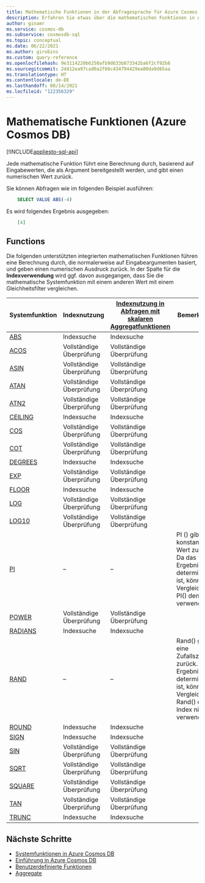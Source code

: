 ```yaml
---
title: Mathematische Funktionen in der Abfragesprache für Azure Cosmos DB
description: Erfahren Sie etwas über die mathematischen Funktionen in Azure Cosmos DB, mit denen Berechnungen basierend auf Eingabewerten, die als Argument bereitgestellt werden und einen numerischen Wert zurückgeben, durchgeführt werden.
author: ginamr
ms.service: cosmos-db
ms.subservice: cosmosdb-sql
ms.topic: conceptual
ms.date: 06/22/2021
ms.author: girobins
ms.custom: query-reference
ms.openlocfilehash: 9e3114220b6250afb9d633b073342ba6f2cf92b8
ms.sourcegitcommit: 2d412ea97cad0a2f66c434794429ea80da9d65aa
ms.translationtype: HT
ms.contentlocale: de-DE
ms.lasthandoff: 08/14/2021
ms.locfileid: "122356329"
---
```

# <a name="mathematical-functions-azure-cosmos-db"></a>Mathematische Funktionen (Azure Cosmos DB)  
[!INCLUDE[appliesto-sql-api](../includes/appliesto-sql-api.md)]

Jede mathematische Funktion führt eine Berechnung durch, basierend auf Eingabewerten, die als Argument bereitgestellt werden, und gibt einen numerischen Wert zurück.

Sie können Abfragen wie im folgenden Beispiel ausführen:

```sql
    SELECT VALUE ABS(-4)
```

Es wird folgendes Ergebnis ausgegeben:

```json
    [4]
```

## <a name="functions"></a>Functions

Die folgenden unterstützten integrierten mathematischen Funktionen führen eine Berechnung durch, die normalerweise auf Eingabeargumenten basiert, und geben einen numerischen Ausdruck zurück. In der Spalte für die **Indexverwendung** wird ggf. davon ausgegangen, dass Sie die mathematische Systemfunktion mit einem anderen Wert mit einem Gleichheitsfilter vergleichen.
 
| Systemfunktion                 | Indexnutzung | [Indexnutzung in Abfragen mit skalaren Aggregatfunktionen](../index-overview.md#index-utilization-for-scalar-aggregate-functions) | Bemerkungen                                                      |
| ------------------------------- | ----------- | ------------------------------------------------------ | ------------------------------------------------------------ |
| [ABS](sql-query-abs.md)         | Indexsuche  | Indexsuche                                             |                                                              |
| [ACOS](sql-query-acos.md)       | Vollständige Überprüfung   | Vollständige Überprüfung                                              |                                                              |
| [ASIN](sql-query-asin.md)       | Vollständige Überprüfung   | Vollständige Überprüfung                                              |                                                              |
| [ATAN](sql-query-atan.md)       | Vollständige Überprüfung   | Vollständige Überprüfung                                              |                                                              |
| [ATN2](sql-query-atn2.md)       | Vollständige Überprüfung   | Vollständige Überprüfung                                              |                                                              |
| [CEILING](sql-query-ceiling.md) | Indexsuche  | Indexsuche                                             |                                                              |
| [COS](sql-query-cos.md)         | Vollständige Überprüfung   | Vollständige Überprüfung                                              |                                                              |
| [COT](sql-query-cot.md)         | Vollständige Überprüfung   | Vollständige Überprüfung                                              |                                                              |
| [DEGREES](sql-query-degrees.md) | Indexsuche  | Indexsuche                                             |                                                              |
| [EXP](sql-query-exp.md)         | Vollständige Überprüfung   | Vollständige Überprüfung                                              |                                                              |
| [FLOOR](sql-query-floor.md)     | Indexsuche  | Indexsuche                                             |                                                              |
| [LOG](sql-query-log.md)         | Vollständige Überprüfung   | Vollständige Überprüfung                                              |                                                              |
| [LOG10](sql-query-log10.md)     | Vollständige Überprüfung   | Vollständige Überprüfung                                              |                                                              |
| [PI](sql-query-pi.md)           | –         | –                                                    | PI () gibt einen konstanten Wert zurück. Da das Ergebnis deterministisch ist, können Vergleiche mit PI() den Index verwenden. |
| [POWER](sql-query-power.md)     | Vollständige Überprüfung   | Vollständige Überprüfung                                              |                                                              |
| [RADIANS](sql-query-radians.md) | Indexsuche  | Indexsuche                                             |                                                              |
| [RAND](sql-query-rand.md)       | –         | –                                                    | Rand() gibt eine Zufallszahl zurück. Da das Ergebnis nicht deterministisch ist, können Vergleiche mit Rand() den Index nicht verwenden. |
| [ROUND](sql-query-round.md)     | Indexsuche  | Indexsuche                                             |                                                              |
| [SIGN](sql-query-sign.md)       | Indexsuche  | Indexsuche                                             |                                                              |
| [SIN](sql-query-sin.md)         | Vollständige Überprüfung   | Vollständige Überprüfung                                              |                                                              |
| [SQRT](sql-query-sqrt.md)       | Vollständige Überprüfung   | Vollständige Überprüfung                                              |                                                              |
| [SQUARE](sql-query-square.md)   | Vollständige Überprüfung   | Vollständige Überprüfung                                              |                                                              |
| [TAN](sql-query-tan.md)         | Vollständige Überprüfung   | Vollständige Überprüfung                                              |                                                              |
| [TRUNC](sql-query-trunc.md)     | Indexsuche  | Indexsuche                                              |                                                              |
## <a name="next-steps"></a>Nächste Schritte

- [Systemfunktionen in Azure Cosmos DB](sql-query-system-functions.md)
- [Einführung in Azure Cosmos DB](../introduction.md)
- [Benutzerdefinierte Funktionen](sql-query-udfs.md)
- [Aggregate](sql-query-aggregate-functions.md)
